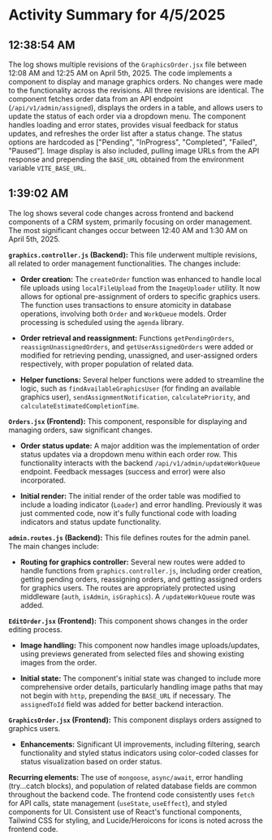 # Activity Summary for 4/5/2025

## 12:38:54 AM
The log shows multiple revisions of the `GraphicsOrder.jsx` file between 12:08 AM and 12:25 AM on April 5th, 2025.  The code implements a component to display and manage graphics orders.  No changes were made to the functionality across the revisions.  All three revisions are identical. The component fetches order data from an API endpoint (`/api/v1/admin/assigned`), displays the orders in a table, and allows users to update the status of each order via a dropdown menu. The component handles loading and error states, provides visual feedback for status updates, and refreshes the order list after a status change.  The status options are hardcoded as ["Pending", "InProgress", "Completed", "Failed", "Paused"].  Image display is also included, pulling image URLs from the API response and prepending the `BASE_URL` obtained from the environment variable `VITE_BASE_URL`.


## 1:39:02 AM
The log shows several code changes across frontend and backend components of a CRM system, primarily focusing on order management.  The most significant changes occur between 12:40 AM and 1:30 AM on April 5th, 2025.

**`graphics.controller.js` (Backend):** This file underwent multiple revisions, all related to order management functionalities.  The changes include:

* **Order creation:** The `createOrder` function was enhanced to handle local file uploads using `localFileUpload` from the `ImageUploader` utility. It now allows for optional pre-assignment of orders to specific graphics users.  The function uses transactions to ensure atomicity in database operations, involving both `Order` and `WorkQueue` models.  Order processing is scheduled using the `agenda` library.

* **Order retrieval and reassignment:** Functions `getPendingOrders`, `reassignUnassignedOrders`, and `getUserAssignedOrders` were added or modified for retrieving pending, unassigned, and user-assigned orders respectively, with proper population of related data.

* **Helper functions:** Several helper functions were added to streamline the logic, such as `findAvailableGraphicsUser` (for finding an available graphics user), `sendAssignmentNotification`, `calculatePriority`, and `calculateEstimatedCompletionTime`.


**`Orders.jsx` (Frontend):** This component, responsible for displaying and managing orders, saw significant changes.

* **Order status update:** A major addition was the implementation of order status updates via a dropdown menu within each order row.  This functionality interacts with the backend `/api/v1/admin/updateWorkQueue` endpoint. Feedback messages (success and error) were also incorporated.

* **Initial render:** The initial render of the order table was modified to include a loading indicator (`Loader`) and error handling.  Previously it was just commented code, now it's fully functional code with loading indicators and status update functionality.

**`admin.routes.js` (Backend):**  This file defines routes for the admin panel. The main changes include:

* **Routing for graphics controller:**  Several new routes were added to handle functions from `graphics.controller.js`, including order creation, getting pending orders, reassigning orders, and getting assigned orders for graphics users. The routes are appropriately protected using middleware (`auth`, `isAdmin`, `isGraphics`).  A `/updateWorkQueue` route was added.

**`EditOrder.jsx` (Frontend):** This component shows changes in the order editing process.

* **Image handling:** This component now handles image uploads/updates, using previews generated from selected files and showing existing images from the order.

* **Initial state:**  The component's initial state was changed to include more comprehensive order details, particularly handling image paths that may not begin with `http`, prepending the `BASE_URL` if necessary.  The `assignedToId` field was added for better backend interaction.

**`GraphicsOrder.jsx` (Frontend):** This component displays orders assigned to graphics users.

* **Enhancements:**  Significant UI improvements,  including filtering, search functionality and styled status indicators using color-coded classes for status visualization based on order status.



**Recurring elements:**  The use of `mongoose`, `async/await`, error handling (try...catch blocks), and population of related database fields are common throughout the backend code. The frontend code consistently uses `fetch` for API calls, state management (`useState`, `useEffect`), and styled components for UI.  Consistent use of React's functional components, Tailwind CSS for styling, and Lucide/Heroicons for icons is noted across the frontend code.
